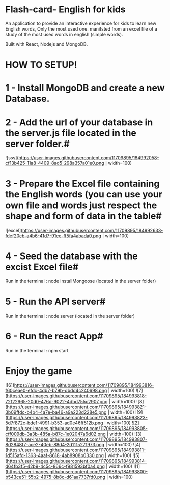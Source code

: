 ﻿# Flash-card- English for kids

An application to provide an interactive experience for kids to learn new English words, Only the most used one. manifsted from an excel file of a study of the most used words in english (simple words).

Built with React, Nodejs and MongoDB.

# HOW TO SETUP!

# 1 - Install MongoDB and create a new Database. # 


# 2 - Add the url of your database in the server.js file located in the server folder.# 
![sss](https://user-images.githubusercontent.com/11709895/184992058-cf13b425-11a8-4409-8ad5-298a357a01e0.png | width=100)


# 3 - Prepare the Excel file containing the English words (you can use your own file and words just respect the shape and form of data in the table# 
![excel](https://user-images.githubusercontent.com/11709895/184992633-fdef20cb-a4b6-41d7-91ee-ff5fa4abada0.png | width=100)


# 4 - Seed the database with the excist Excel file# 
  Run in the terminal : node installMongoose  (located in the server folder)
  
  
# 5 - Run the API server# 
    
  Run in the terminal : node server (located in the server folder)
  
  
# 6 - Run the react App# 
  
  Run in the terminal : npm start
  
  
  
  
 # Enjoy the game # 
  
![6](https://user-images.githubusercontent.com/11709895/184993816-f60ceae0-efdc-4db7-b79b-dbdd4c240698.png | width=100)
![7](https://user-images.githubusercontent.com/11709895/184993818-72f22965-20d0-476d-9022-4dbd755c2907.png | width=100)
![8](https://user-images.githubusercontent.com/11709895/184993821-3b09ffdc-b4b4-4a7e-ba46-a9a223d228e5.png | width=100)
![9](https://user-images.githubusercontent.com/11709895/184993823-5d7f872c-bde1-4991-b353-ad0e46ff512b.png | width=100)
![2](https://user-images.githubusercontent.com/11709895/184993805-cff009db-3a3b-485a-b87c-1e02047a6d02.png | width=100)
![3](https://user-images.githubusercontent.com/11709895/184993807-8d2848f7-ace2-40eb-88d4-2d1115271973.png | width=100)
![4](https://user-images.githubusercontent.com/11709895/184993811-1d515afd-1363-4aaf-8618-4ab8908b0330.png | width=100)
![5](https://user-images.githubusercontent.com/11709895/184993814-d64fb3f5-42b9-4c5c-866c-f981593bf0a4.png | width=100)
![1](https://user-images.githubusercontent.com/11709895/184993800-b543ce51-55b2-4975-8b8c-d61aa7737fd0.png | width=100)
